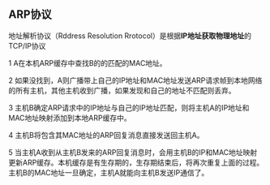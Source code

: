 ## ARP协议

地址解析协议（Rddress Resolution Rrotocol）是根据**IP地址获取物理地址**的TCP/IP协议

1 A在本机ARP缓存中查找B的的匹配的MAC地址。

2 如果没找到，A则广播带上自己的IP地址和MAC地址发送ARP请求帧到本地网络的所有主机，其他主机收到广播，如果发现和自己的地址不匹配则丢弃。

3 主机B确定ARP请求中的IP地址与自己的IP地址匹配，则将主机A的IP地址和MAC地址映射添加到本地ARP缓存中。

4 主机B将包含其MAC地址的ARP回复消息直接发送回主机A。

5 当主机A收到从主机B发来的ARP回复消息时，会用主机B的IP和MAC地址映射更新ARP缓存。本机缓存是有生存期的，生存期结束后，将再次重复上面的过程。主机B的MAC地址一旦确定，主机A就能向主机B发送IP通信了。

